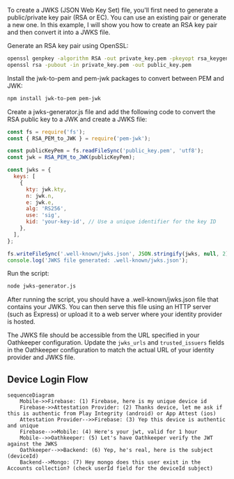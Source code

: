 To create a JWKS (JSON Web Key Set) file, you'll first need to generate a public/private key pair (RSA or EC). You can use an existing pair or generate a new one. In this example, I will show you how to create an RSA key pair and then convert it into a JWKS file.

Generate an RSA key pair using OpenSSL:

```bash
openssl genpkey -algorithm RSA -out private_key.pem -pkeyopt rsa_keygen_bits:2048
openssl rsa -pubout -in private_key.pem -out public_key.pem
```

Install the jwk-to-pem and pem-jwk packages to convert between PEM and JWK:
```bash
npm install jwk-to-pem pem-jwk
```

Create a jwks-generator.js file and add the following code to convert the RSA public key to a JWK and create a JWKS file:

```js
const fs = require('fs');
const { RSA_PEM_to_JWK } = require('pem-jwk');

const publicKeyPem = fs.readFileSync('public_key.pem', 'utf8');
const jwk = RSA_PEM_to_JWK(publicKeyPem);

const jwks = {
  keys: [
    {
      kty: jwk.kty,
      n: jwk.n,
      e: jwk.e,
      alg: 'RS256',
      use: 'sig',
      kid: 'your-key-id', // Use a unique identifier for the key ID
    },
  ],
};

fs.writeFileSync('.well-known/jwks.json', JSON.stringify(jwks, null, 2));
console.log('JWKS file generated: .well-known/jwks.json');
```

Run the script:
```bash
node jwks-generator.js
```

After running the script, you should have a .well-known/jwks.json file that contains your JWKS. You can then serve this file using an HTTP server (such as Express) or upload it to a web server where your identity provider is hosted.

The JWKS file should be accessible from the URL specified in your Oathkeeper configuration. Update the `jwks_urls` and `trusted_issuers` fields in the Oathkeeper configuration to match the actual URL of your identity provider and JWKS file.


## Device Login Flow

```mermaid
sequenceDiagram
    Mobile->>Firebase: (1) Firebase, here is my unique device id
    Firebase->>Attestation Provider: (2) Thanks device, let me ask if this is authentic from Play Integrity (android) or App Attest (ios)
    Attestation Provider-->>Firebase: (3) Yep this device is authentic and unique
    Firebase-->>Mobile: (4) Here's your jwt, valid for 1 hour
    Mobile-->>Oathkeeper: (5) Let's have Oathkeeper verify the JWT against the JWKS
    Oathkeeper-->>Backend: (6) Yep, he's real, here is the subject (deviceId)
    Backend-->Mongo: (7) Hey mongo does this user exist in the Accounts collection? (check userId field for the deviceId subject)
```
